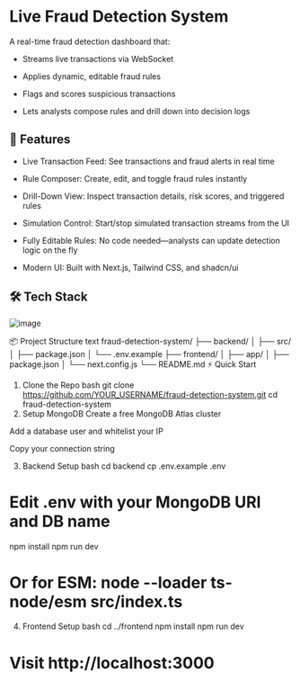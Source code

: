# Live Fraud Detection System
 A real-time fraud detection dashboard that:

- Streams live transactions via WebSocket

- Applies dynamic, editable fraud rules

- Flags and scores suspicious transactions

- Lets analysts compose rules and drill down into decision logs

## 🚀 Features
- Live Transaction Feed: See transactions and fraud alerts in real time

- Rule Composer: Create, edit, and toggle fraud rules instantly

- Drill-Down View: Inspect transaction details, risk scores, and triggered rules

- Simulation Control: Start/stop simulated transaction streams from the UI

- Fully Editable Rules: No code needed—analysts can update detection logic on the fly

- Modern UI: Built with Next.js, Tailwind CSS, and shadcn/ui

## 🛠️ Tech Stack
![image](https://github.com/user-attachments/assets/e9b73b85-738c-4294-9c65-8b33703c39f4)

📦 Project Structure
text
fraud-detection-system/
├── backend/
│   ├── src/
│   ├── package.json
│   └── .env.example
├── frontend/
│   ├── app/
│   ├── package.json
│   └── next.config.js
└── README.md
⚡ Quick Start
1. Clone the Repo
bash
git clone https://github.com/YOUR_USERNAME/fraud-detection-system.git
cd fraud-detection-system
2. Setup MongoDB
Create a free MongoDB Atlas cluster

Add a database user and whitelist your IP

Copy your connection string

3. Backend Setup
bash
cd backend
cp .env.example .env
# Edit .env with your MongoDB URI and DB name

npm install
npm run dev
# Or for ESM: node --loader ts-node/esm src/index.ts
4. Frontend Setup
bash
cd ../frontend
npm install
npm run dev
# Visit http://localhost:3000
